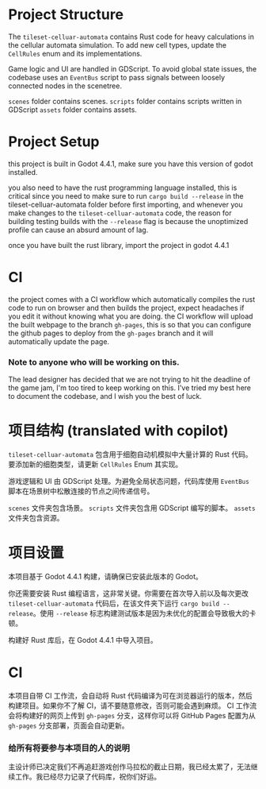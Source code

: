 # Project Structure
The `tileset-celluar-automata` contains Rust code for heavy calculations in the cellular automata simulation. To add new cell types, update the `CellRules` enum and its implementations.

Game logic and UI are handled in GDScript. To avoid global state issues, the codebase uses an `EventBus` script to pass signals between loosely connected nodes in the scenetree.

`scenes` folder contains scenes.
`scripts` folder contains scripts written in GDScript
`assets` folder contains assets.

# Project Setup

this project is built in Godot 4.4.1, make sure you have this version of godot installed.

you also need to have the rust programming language installed, this is critical since you need to make sure to run `cargo build --release` in the tileset-celluar-automata folder before first importing, and whenever you make changes to the `tileset-celluar-automata` code, the reason for building testing builds with the `--release` flag is because the unoptimized profile can cause an absurd amount of lag.

once you have built the rust library, import the project in godot 4.4.1

# CI

the project comes with a CI workflow which automatically compiles the rust code to run on browser and then builds the project, expect headaches if you edit it
without knowing what you are doing.
the CI workflow will upload the built webpage to the branch `gh-pages`, this is so that you can configure the github pages to deploy from the `gh-pages` branch and it will automatically update the page.

### Note to anyone who will be working on this.

The lead designer has decided that we are not trying to hit the deadline of the game jam, I'm too tired to keep working on this. I've tried my best here to document the codebase, and I wish you the best of luck.

# 项目结构 (translated with copilot)
`tileset-celluar-automata` 包含用于细胞自动机模拟中大量计算的 Rust 代码。要添加新的细胞类型，请更新 `CellRules` Enum 其实现。

游戏逻辑和 UI 由 GDScript 处理。为避免全局状态问题，代码库使用 `EventBus` 脚本在场景树中松散连接的节点之间传递信号。

`scenes` 文件夹包含场景。
`scripts` 文件夹包含用 GDScript 编写的脚本。
`assets` 文件夹包含资源。

# 项目设置

本项目基于 Godot 4.4.1 构建，请确保已安装此版本的 Godot。

你还需要安装 Rust 编程语言，这非常关键。你需要在首次导入前以及每次更改 `tileset-celluar-automata` 代码后，在该文件夹下运行 `cargo build --release`。使用 `--release` 标志构建测试版本是因为未优化的配置会导致极大的卡顿。

构建好 Rust 库后，在 Godot 4.4.1 中导入项目。

# CI

本项目自带 CI 工作流，会自动将 Rust 代码编译为可在浏览器运行的版本，然后构建项目。如果你不了解 CI，请不要随意修改，否则可能会遇到麻烦。
CI 工作流会将构建好的网页上传到 `gh-pages` 分支，这样你可以将 GitHub Pages 配置为从 `gh-pages` 分支部署，页面会自动更新。

### 给所有将要参与本项目的人的说明

主设计师已决定我们不再追赶游戏创作马拉松的截止日期，我已经太累了，无法继续工作。我已经尽力记录了代码库，祝你们好运。

